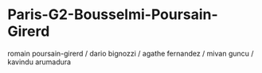 # Paris-G2-Bousselmi-Poursain-Girerd

romain poursain-girerd / dario bignozzi / agathe fernandez / mivan guncu / kavindu arumadura
